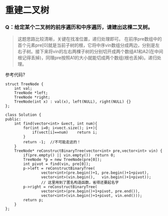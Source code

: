 # 重建二叉树

### Q：给定某个二叉树的前序遍历和中序遍历，请建出这棵二叉树。

> 这题思路比较清晰，关键在找准位置，递归处理即可。
在前序pre数组中的首个元素pre[0]就是当前子树的根，它将中序vin数组分成两边，分别是左右子树。接下来将vin的左右两棵子树的分别切开成两个数组A1和A2(在中间根记得丢掉)，同理pre按照A1的大小就能切成两个数组(根也丢掉)。递归处理。

参考代码?
```
struct TreeNode {
    int val;
    TreeNode *left;
    TreeNode *right;
    TreeNode(int x) : val(x), left(NULL), right(NULL) {}
};

class Solution {
public:
    int find(vector<int> &vect, int num){
        for(int i=0; i<vect.size(); i++){
            if(vect[i]==num)	return i;
        }
        return -1;	//不可能走这的！
    }
    TreeNode* reConstructBinaryTree(vector<int> pre,vector<int> vin) {
		if(pre.empty() || vin.empty())	return 0;
        TreeNode *p = new TreeNode(pre[0]);
        int pivot = find(vin, pre[0]);
        p->left = reConstructBinaryTree(
                vector<int>(pre.begin()+1, pre.begin()+1+pivot), 
                vector<int>(vin.begin(),   vin.begin()+1+pivot));	
                // 这里用到了匿名构造函数，省得还要起名字
        p->right = reConstructBinaryTree(
                vector<int>(pre.begin()+1+pivot, pre.end()),
                vector<int>(vin.begin()+1+pivot, vin.end()));
        return p;
    }
};
```


